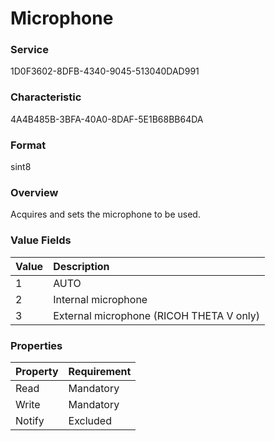 # Microphone

### Service

1D0F3602-8DFB-4340-9045-513040DAD991

### Characteristic

4A4B485B-3BFA-40A0-8DAF-5E1B68BB64DA

### Format

sint8

### Overview

Acquires and sets the microphone to be used.

### Value Fields

| Value | Description |
|:--|:--|
| 1 | AUTO |
| 2 | Internal microphone |
| 3 | External microphone (RICOH THETA V only) |

### Properties

| Property | Requirement |
|:--|:--|
| Read | Mandatory |
| Write | Mandatory |
| Notify | Excluded |
